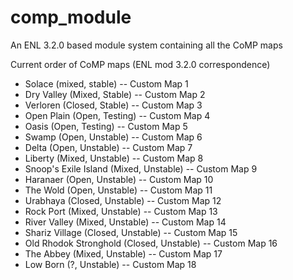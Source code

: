 comp_module
===========

An ENL 3.2.0 based module system containing all the CoMP maps

Current order of CoMP maps (ENL mod 3.2.0 correspondence)

* Solace (mixed, stable) -- Custom Map 1
* Dry Valley (Mixed, Stable) -- Custom Map 2
* Verloren (Closed, Stable) -- Custom Map 3
* Open Plain (Open, Testing) -- Custom Map 4
* Oasis (Open, Testing) -- Custom Map 5
* Swamp (Open, Unstable) -- Custom Map 6
* Delta (Open, Unstable) -- Custom Map 7
* Liberty (Mixed, Unstable) -- Custom Map 8
* Snoop's Exile Island (Mixed, Unstable) -- Custom Map 9
* Haranaer (Open, Unstable) -- Custom Map 10
* The Wold (Open, Unstable) -- Custom Map 11
* Urabhaya (Closed, Unstable) -- Custom Map 12
* Rock Port (Mixed, Unstable) -- Custom Map 13
* River Valley (Mixed, Unstable) -- Custom Map 14
* Shariz Village (Closed, Unstable) -- Custom Map 15
* Old Rhodok Stronghold (Closed, Unstable) -- Custom Map 16
* The Abbey (Mixed, Unstable) -- Custom Map 17
* Low Born (?, Unstable) -- Custom Map 18